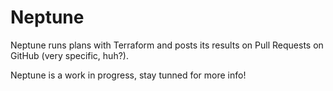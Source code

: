 # Neptune

Neptune runs plans with Terraform and posts its results on Pull Requests on GitHub (very specific, huh?).

Neptune is a work in progress, stay tunned for more info!
